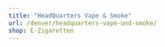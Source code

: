 ```yaml
---
title: "HeadQuarters Vape & Smoke"
url: /denver/headquarters-vape-und-smoke/
shop: E-Zigaretten
---
```

